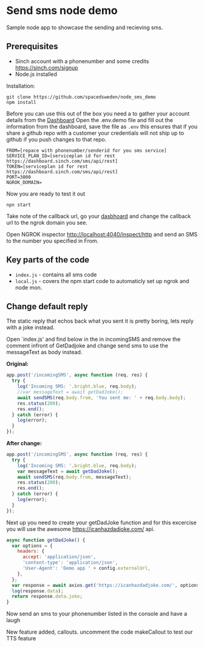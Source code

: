 # Send sms node demo

Sample node app to showcase the sending and recieving sms.

## Prerequisites

- Sinch account with a phonenumber and some credits https://sinch.com/signup
- Node.js installed

Installation:

```shell
git clone https://github.com/spacedsweden/node_sms_demo
npm install
```

Before you can use this out of the box you need a to gather your account details from the [Dashboard](https://dashboard.sinch.com/sms/api)
Open the .env.demo file and fill out the information from the dashboard, save the file as `.env` this ensures that if you share a github repo with a customer your credentials will not ship up to github if you push changes to that repo.

```shell
FROM=[repace with phonenumber/senderid for you sms service]
SERVICE_PLAN_ID=[serviceplan id for rest  https://dashboard.sinch.com/sms/api/rest]
TOKEN=[serviceplan id for rest  https://dashboard.sinch.com/sms/api/rest]
PORT=3000
NGROK_DOMAIN=
```

Now you are ready to test it out

```shell
npn start
```

Take note of the callback url, go your [dasbhoard](https://dashboard.sinch.com/sms/api/rest) and change the callback url to the ngrok domain you see.

Open NGROK inspector <http://localhost:4040/inspect/http> and send an SMS to the number you specified in From.

## Key parts of the code

- `index.js` - contains all sms code
- `local.js` - covers the npm start code to automaticly set up ngrok and node mon.

## Change default reply

The static reply that echos back what you sent it is pretty boring, lets reply with a joke instead.

Open `index.js' and find below in the in incomingSMS and remove the comment infront of GetDadjoke and change send sms to use the messageText as body instead.

**Original:**

```javascript
app.post('/incomingSMS', async function (req, res) {
  try {
    log('Incoming SMS: '.bright.blue, req.body);
    //var messageText = await getDadJoke();
    await sendSMS(req.body.from, 'You sent me: ' + req.body.body);
    res.status(200);
    res.end();
  } catch (error) {
    log(error);
  }
});
```

**After change:**

```javascript
app.post('/incomingSMS', async function (req, res) {
  try {
    log('Incoming SMS: '.bright.blue, req.body);
    var messageText = await getDadJoke();
    await sendSMS(req.body.from, messageText);
    res.status(200);
    res.end();
  } catch (error) {
    log(error);
  }
});
```

Next up you need to create your getDadJoke function and for this excercise you will use the awesome <https://icanhazdadjoke.com/> api.

```javascript
async function getDadJoke() {
  var options = {
    headers: {
      accept: 'application/json',
      'content-type': 'application/json',
      'User-Agent': 'Demo app ' + config.externalUrl,
    },
  };
  var response = await axios.get('https://icanhazdadjoke.com/', options);
  log(response.data);
  return response.data.joke;
}
```

Now send an sms to your phonenumber listed in the console and have a laugh

New feature added, callouts. uncomment the code makeCallout to test our TTS feature
